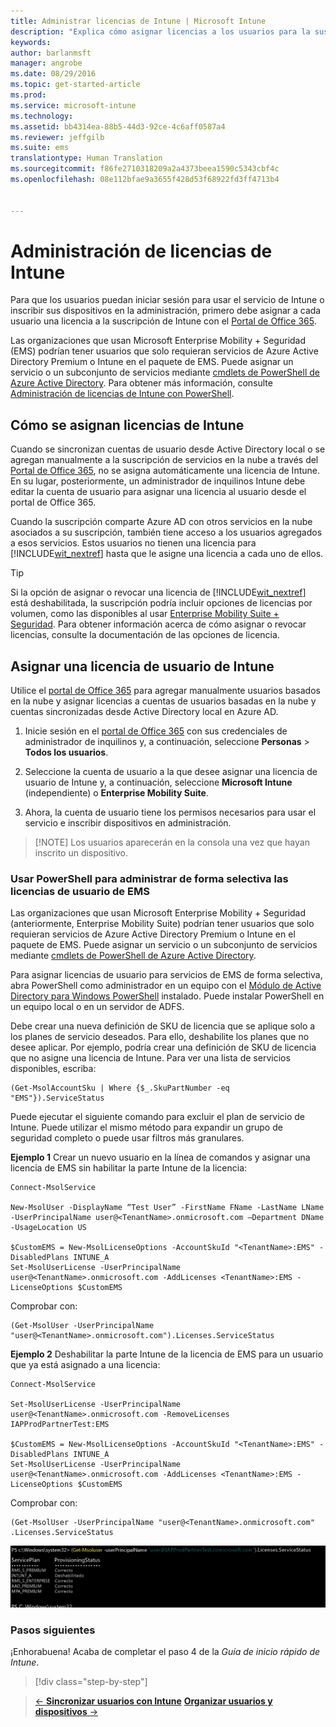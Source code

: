 ```yaml
---
title: Administrar licencias de Intune | Microsoft Intune
description: "Explica cómo asignar licencias a los usuarios para la suscripción de Intune"
keywords: 
author: barlanmsft
manager: angrobe
ms.date: 08/29/2016
ms.topic: get-started-article
ms.prod: 
ms.service: microsoft-intune
ms.technology: 
ms.assetid: bb4314ea-88b5-44d3-92ce-4c6aff0587a4
ms.reviewer: jeffgilb
ms.suite: ems
translationtype: Human Translation
ms.sourcegitcommit: f86fe2710318209a2a4373beea1590c5343cbf4c
ms.openlocfilehash: 08e112bfae9a3655f428d53f68922fd3ff4713b4


---
```


# Administración de licencias de Intune
Para que los usuarios puedan iniciar sesión para usar el servicio de Intune o inscribir sus dispositivos en la administración, primero debe asignar a cada usuario una licencia a la suscripción de Intune con el [Portal de Office 365](http://go.microsoft.com/fwlink/p/?LinkId=698854).

Las organizaciones que usan Microsoft Enterprise Mobility + Seguridad (EMS) podrían tener usuarios que solo requieran servicios de Azure Active Directory Premium o Intune en el paquete de EMS. Puede asignar un servicio o un subconjunto de servicios mediante [cmdlets de PowerShell de Azure Active Directory](https://msdn.microsoft.com/library/jj151815.aspx). Para obtener más información, consulte [Administración de licencias de Intune con PowerShell](start-with-a-paid-subscription-to-microsoft-intune-step-4-posh.md).

## Cómo se asignan licencias de Intune
Cuando se sincronizan cuentas de usuario desde Active Directory local o se agregan manualmente a la suscripción de servicios en la nube a través del [Portal de Office 365](http://go.microsoft.com/fwlink/p/?LinkId=698854), no se asigna automáticamente una licencia de Intune. En su lugar, posteriormente, un administrador de inquilinos Intune debe editar la cuenta de usuario para asignar una licencia al usuario desde el portal de Office 365.

Cuando la suscripción comparte Azure AD con otros servicios en la nube asociados a su suscripción, también tiene acceso a los usuarios agregados a esos servicios. Estos usuarios no tienen una licencia para [!INCLUDE[wit_nextref](../includes/wit_nextref_md.md)] hasta que le asigne una licencia a cada uno de ellos.

> [!TIP]
> Si la opción de asignar o revocar una licencia de [!INCLUDE[wit_nextref](../includes/wit_nextref_md.md)] está deshabilitada, la suscripción podría incluir opciones de licencias por volumen, como las disponibles al usar [Enterprise Mobility Suite + Seguridad](https://www.microsoft.com/en-us/server-cloud/enterprise-mobility/overview.aspx). Para obtener información acerca de cómo asignar o revocar licencias, consulte la documentación de las opciones de licencia.

## Asignar una licencia de usuario de Intune

Utilice el [portal de Office 365](http://go.microsoft.com/fwlink/p/?LinkId=698854) para agregar manualmente usuarios basados en la nube y asignar licencias a cuentas de usuarios basadas en la nube y cuentas sincronizadas desde Active Directory local en Azure AD.

1.  Inicie sesión en el [portal de Office 365](http://go.microsoft.com/fwlink/p/?LinkId=698854) con sus credenciales de administrador de inquilinos y, a continuación, seleccione **Personas** > **Todos los usuarios**.

2.  Seleccione la cuenta de usuario a la que desee asignar una licencia de usuario de Intune y, a continuación, seleccione **Microsoft Intune** (independiente) o **Enterprise Mobility Suite**.

3.  Ahora, la cuenta de usuario tiene los permisos necesarios para usar el servicio e inscribir dispositivos en administración.

> [!NOTE] Los usuarios aparecerán en la consola una vez que hayan inscrito un dispositivo. 

### Usar PowerShell para administrar de forma selectiva las licencias de usuario de EMS
Las organizaciones que usan Microsoft Enterprise Mobility + Seguridad (anteriormente, Enterprise Mobility Suite) podrían tener usuarios que solo requieran servicios de Azure Active Directory Premium o Intune en el paquete de EMS. Puede asignar un servicio o un subconjunto de servicios mediante [cmdlets de PowerShell de Azure Active Directory](https://msdn.microsoft.com/library/jj151815.aspx).

Para asignar licencias de usuario para servicios de EMS de forma selectiva, abra PowerShell como administrador en un equipo con el [Módulo de Active Directory para Windows PowerShell](https://msdn.microsoft.com/library/jj151815.aspx#bkmk_installmodule) instalado. Puede instalar PowerShell en un equipo local o en un servidor de ADFS.

Debe crear una nueva definición de SKU de licencia que se aplique solo a los planes de servicio deseados. Para ello, deshabilite los planes que no desee aplicar. Por ejemplo, podría crear una definición de SKU de licencia que no asigne una licencia de Intune. Para ver una lista de servicios disponibles, escriba:

    (Get-MsolAccountSku | Where {$_.SkuPartNumber -eq "EMS"}).ServiceStatus

Puede ejecutar el siguiente comando para excluir el plan de servicio de Intune. Puede utilizar el mismo método para expandir un grupo de seguridad completo o puede usar filtros más granulares.

**Ejemplo 1** Crear un nuevo usuario en la línea de comandos y asignar una licencia de EMS sin habilitar la parte Intune de la licencia:

    Connect-MsolService

    New-MsolUser -DisplayName “Test User” -FirstName FName -LastName LName -UserPrincipalName user@<TenantName>.onmicrosoft.com –Department DName -UsageLocation US

    $CustomEMS = New-MsolLicenseOptions -AccountSkuId "<TenantName>:EMS" -DisabledPlans INTUNE_A
    Set-MsolUserLicense -UserPrincipalName user@<TenantName>.onmicrosoft.com -AddLicenses <TenantName>:EMS -LicenseOptions $CustomEMS


Comprobar con:

    (Get-MsolUser -UserPrincipalName "user@<TenantName>.onmicrosoft.com").Licenses.ServiceStatus

**Ejemplo 2** Deshabilitar la parte Intune de la licencia de EMS para un usuario que ya está asignado a una licencia:

    Connect-MsolService

    Set-MsolUserLicense -UserPrincipalName user@<TenantName>.onmicrosoft.com -RemoveLicenses IAPProdPartnerTest:EMS

    $CustomEMS = New-MsolLicenseOptions -AccountSkuId "<TenantName>:EMS" -DisabledPlans INTUNE_A
    Set-MsolUserLicense -UserPrincipalName user@<TenantName>.onmicrosoft.com -AddLicenses <TenantName>:EMS -LicenseOptions $CustomEMS

Comprobar con:

    (Get-MsolUser -UserPrincipalName "user@<TenantName>.onmicrosoft.com" .Licenses.ServiceStatus

![PoSH-AddLic-Verify](./media/posh-addlic-verify.png)

### Pasos siguientes
¡Enhorabuena! Acaba de completar el paso 4 de la *Guía de inicio rápido de Intune*.
>[!div class="step-by-step"]

>[&larr; **Sincronizar usuarios con Intune**](.\start-with-a-paid-subscription-to-microsoft-intune-step-2.md)     [**Organizar usuarios y dispositivos** &rarr;](.\start-with-a-paid-subscription-to-microsoft-intune-step-5.md)  



<!--HONumber=Sep16_HO3-->


